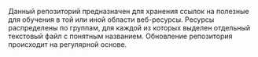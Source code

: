 Данный репозиторий предназначен для хранения ссылок на полезные для обучения в той или иной области веб-ресурсы. Ресурсы распределены по группам, для каждой из которых выделен отдельный текстовый файл с понятным названием. Обновление репозитория происходит на регулярной основе.

